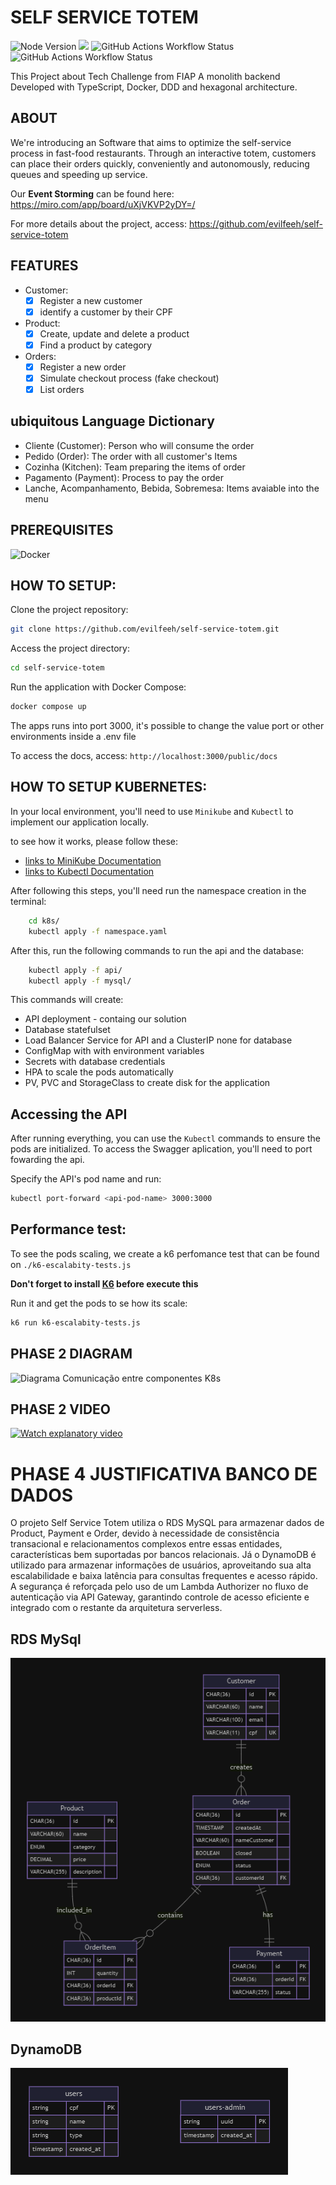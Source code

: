 # SELF SERVICE TOTEM

<img alt="Node Version" src="https://img.shields.io/badge/Node_Version-20.18-green"> <img src="https://img.shields.io/github/actions/workflow/status/evilfeeh/self-service-totem/node.js.yml?label=Node%20Build"> <img alt="GitHub Actions Workflow Status" src="https://img.shields.io/github/actions/workflow/status/evilfeeh/self-service-totem/dependency-review.yml?label=Dependecy%20Review"> <img alt="GitHub Actions Workflow Status" src="https://img.shields.io/github/actions/workflow/status/evilfeeh/self-service-totem/codeql.yml?label=Code%20Security">

This Project about Tech Challenge from FIAP
A monolith backend Developed with TypeScript, Docker, DDD and hexagonal architecture.

## ABOUT

We're introducing an Software that aims to optimize the self-service process in fast-food restaurants. Through an interactive totem, customers can place their orders quickly, conveniently and autonomously, reducing queues and speeding up service.

Our **Event Storming** can be found here: https://miro.com/app/board/uXjVKVP2yDY=/

For more details about the project, access: https://github.com/evilfeeh/self-service-totem

## FEATURES

-   Customer:
    -   [x] Register a new customer
    -   [x] identify a customer by their CPF
-   Product:
    -   [x] Create, update and delete a product
    -   [x] Find a product by category
-   Orders:
    -   [x] Register a new order
    -   [x] Simulate checkout process (fake checkout)
    -   [x] List orders

## ubiquitous Language Dictionary

-   Cliente (Customer): Person who will consume the order
-   Pedido (Order): The order with all customer's Items
-   Cozinha (Kitchen): Team preparing the items of order
-   Pagamento (Payment): Process to pay the order
-   Lanche, Acompanhamento, Bebida, Sobremesa: Items avaiable into the menu

## PREREQUISITES

  <img alt="Docker" src="https://img.shields.io/badge/Docker-latest">

## HOW TO SETUP:

Clone the project repository:

```bash
git clone https://github.com/evilfeeh/self-service-totem.git
```

Access the project directory:

```bash
cd self-service-totem
```

Run the application with Docker Compose:

```bash
docker compose up
```

The apps runs into port 3000, it's possible to change the value port or other environments inside a .env file

To access the docs, access:
`http://localhost:3000/public/docs`

## HOW TO SETUP KUBERNETES:

In your local environment, you'll need to use `Minikube` and `Kubectl` to implement our application locally.

to see how it works, please follow these:

-   [links to MiniKube Documentation](https://minikube.sigs.k8s.io/docs/start)
-   [links to Kubectl Documentation](https://kubernetes.io/pt-br/docs/reference/kubectl/)

After following this steps, you'll need run the namespace creation in the terminal:

```bash
    cd k8s/
    kubectl apply -f namespace.yaml
```

After this, run the following commands to run the api and the database:

```bash
    kubectl apply -f api/
    kubectl apply -f mysql/
```

This commands will create:

-   API deployment - containg our solution
-   Database statefulset
-   Load Balancer Service for API and a ClusterIP none for database
-   ConfigMap with with environment variables
-   Secrets with database credentials
-   HPA to scale the pods automatically
-   PV, PVC and StorageClass to create disk for the application

## Accessing the API

After running everything, you can use the `Kubectl` commands to ensure the pods are initialized. To access the Swagger aplication, you'll need to port fowarding the api.

Specify the API's pod name and run:

```bash
kubectl port-forward <api-pod-name> 3000:3000
```

## Performance test:

To see the pods scaling, we create a k6 perfomance test that can be found on `./k6-escalabity-tests.js`

**Don't forget to install [K6](https://k6.io/docs/get-started/installation/) before execute this**

Run it and get the pods to se how its scale:

```bash
k6 run k6-escalabity-tests.js
```

## PHASE 2 DIAGRAM

![Diagrama Comunicação entre componentes K8s](./diagrams/K8s_Component_Communication_Diagram.svg)

## PHASE 2 VIDEO

[![Watch explanatory video](https://img.youtube.com/vi/lnBXtZN1KF8/0.jpg)](https://www.youtube.com/watch?v=lnBXtZN1KF8)


# PHASE 4 JUSTIFICATIVA BANCO DE DADOS
O projeto Self Service Totem utiliza o RDS MySQL para armazenar dados de Product, Payment e Order, devido à necessidade de consistência transacional e relacionamentos complexos entre essas entidades, características bem suportadas por bancos relacionais. Já o DynamoDB é utilizado para armazenar informações de usuários, aproveitando sua alta escalabilidade e baixa latência para consultas frequentes e acesso rápido. A segurança é reforçada pelo uso de um Lambda Authorizer no fluxo de autenticação via API Gateway, garantindo controle de acesso eficiente e integrado com o restante da arquitetura serverless.

## RDS MySql
![MER BANDO DE DADOS](./diagrams/mer-database.png)
## DynamoDB
![MER BANDO DE DADOS](./diagrams/mer-auth-database.png)